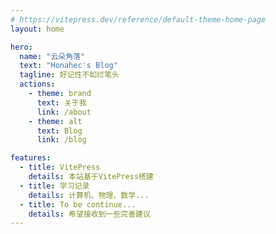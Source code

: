 ```yaml
---
# https://vitepress.dev/reference/default-theme-home-page
layout: home

hero:
  name: "云朵角落"
  text: "Honahec's Blog"
  tagline: 好记性不如烂笔头
  actions:
    - theme: brand
      text: 关于我
      link: /about
    - theme: alt
      text: Blog
      link: /blog

features:
  - title: VitePress
    details: 本站基于VitePress搭建
  - title: 学习记录
    details: 计算机、物理、数学...
  - title: To be continue...
    details: 希望接收到一些完善建议
---
```


